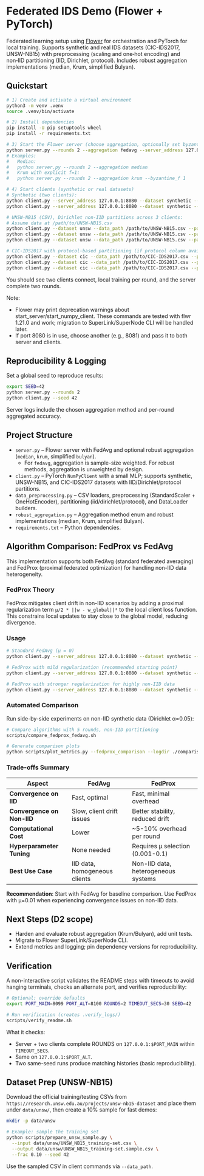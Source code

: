 # Federated IDS Demo (Flower + PyTorch)

Federated learning setup using [Flower](https://flower.dev) for orchestration and PyTorch for local training. Supports synthetic and real IDS datasets (CIC-IDS2017, UNSW-NB15) with preprocessing (scaling and one‑hot encoding) and non‑IID partitioning (IID, Dirichlet, protocol). Includes robust aggregation implementations (median, Krum, simplified Bulyan).

## Quickstart

```bash
# 1) Create and activate a virtual environment
python3 -m venv .venv
source .venv/bin/activate

# 2) Install dependencies
pip install -U pip setuptools wheel
pip install -r requirements.txt

# 3) Start the Flower server (choose aggregation, optionally set byzantine_f)
python server.py --rounds 2 --aggregation fedavg --server_address 127.0.0.1:8080
# Examples:
#   Median:
#   python server.py --rounds 2 --aggregation median
#   Krum with explicit f=1:
#   python server.py --rounds 2 --aggregation krum --byzantine_f 1

# 4) Start clients (synthetic or real datasets)
# Synthetic (two clients):
python client.py --server_address 127.0.0.1:8080 --dataset synthetic --samples 2000 --features 20 --seed 42 --client_id 0 --num_clients 2
python client.py --server_address 127.0.0.1:8080 --dataset synthetic --samples 2000 --features 20 --seed 42 --client_id 1 --num_clients 2

# UNSW-NB15 (CSV), Dirichlet non-IID partitions across 3 clients:
# Assume data at /path/to/UNSW-NB15.csv
python client.py --dataset unsw --data_path /path/to/UNSW-NB15.csv --partition_strategy dirichlet --num_clients 3 --client_id 0 --alpha 0.1 --batch_size 64 --seed 42
python client.py --dataset unsw --data_path /path/to/UNSW-NB15.csv --partition_strategy dirichlet --num_clients 3 --client_id 1 --alpha 0.1 --batch_size 64 --seed 42
python client.py --dataset unsw --data_path /path/to/UNSW-NB15.csv --partition_strategy dirichlet --num_clients 3 --client_id 2 --alpha 0.1 --batch_size 64 --seed 42

# CIC-IDS2017 with protocol-based partitioning (if protocol column available):
python client.py --dataset cic --data_path /path/to/CIC-IDS2017.csv --partition_strategy protocol --num_clients 3 --client_id 0 --protocol_col Protocol --batch_size 64 --seed 42
python client.py --dataset cic --data_path /path/to/CIC-IDS2017.csv --partition_strategy protocol --num_clients 3 --client_id 1 --protocol_col Protocol --batch_size 64 --seed 42
python client.py --dataset cic --data_path /path/to/CIC-IDS2017.csv --partition_strategy protocol --num_clients 3 --client_id 2 --protocol_col Protocol --batch_size 64 --seed 42
```

You should see two clients connect, local training per round, and the server complete two rounds.

Note:
- Flower may print deprecation warnings about start_server/start_numpy_client. These commands are tested with flwr 1.21.0 and work; migration to SuperLink/SuperNode CLI will be handled later.
- If port 8080 is in use, choose another (e.g., 8081) and pass it to both server and clients.

## Reproducibility & Logging

Set a global seed to reproduce results:

```bash
export SEED=42
python server.py --rounds 2
python client.py --seed 42
```

Server logs include the chosen aggregation method and per-round aggregated accuracy.

## Project Structure

- `server.py` – Flower server with FedAvg and optional robust aggregation (`median`, `krum`, simplified `bulyan`).
  - For `fedavg`, aggregation is sample-size weighted. For robust methods, aggregation is unweighted by design.
- `client.py` – PyTorch `NumPyClient` with a small MLP; supports synthetic, UNSW-NB15, and CIC-IDS2017 datasets with IID/Dirichlet/protocol partitions.
- `data_preprocessing.py` – CSV loaders, preprocessing (StandardScaler + OneHotEncoder), partitioning (iid/dirichlet/protocol), and DataLoader builders.
- `robust_aggregation.py` – Aggregation method enum and robust implementations (median, Krum, simplified Bulyan).
- `requirements.txt` – Python dependencies.

## Algorithm Comparison: FedProx vs FedAvg

This implementation supports both FedAvg (standard federated averaging) and FedProx (proximal federated optimization) for handling non-IID data heterogeneity.

### FedProx Theory

FedProx mitigates client drift in non-IID scenarios by adding a proximal regularization term `μ/2 * ||w - w_global||²` to the local client loss function. This constrains local updates to stay close to the global model, reducing divergence.

### Usage

```bash
# Standard FedAvg (μ = 0)
python client.py --server_address 127.0.0.1:8080 --dataset synthetic --fedprox_mu 0.0

# FedProx with mild regularization (recommended starting point)
python client.py --server_address 127.0.0.1:8080 --dataset synthetic --fedprox_mu 0.01

# FedProx with stronger regularization for highly non-IID data
python client.py --server_address 127.0.0.1:8080 --dataset synthetic --fedprox_mu 0.1
```

### Automated Comparison

Run side-by-side experiments on non-IID synthetic data (Dirichlet α=0.05):

```bash
# Compare algorithms with 5 rounds, non-IID partitioning
scripts/compare_fedprox_fedavg.sh

# Generate comparison plots
python scripts/plot_metrics.py --fedprox_comparison --logdir ./comparison_logs
```

### Trade-offs Summary

| Aspect | FedAvg | FedProx |
|--------|--------|---------|
| **Convergence on IID** | Fast, optimal | Fast, minimal overhead |
| **Convergence on Non-IID** | Slow, client drift issues | Better stability, reduced drift |
| **Computational Cost** | Lower | ~5-10% overhead per round |
| **Hyperparameter Tuning** | None needed | Requires μ selection (0.001-0.1) |
| **Best Use Case** | IID data, homogeneous clients | Non-IID data, heterogeneous systems |

**Recommendation**: Start with FedAvg for baseline comparison. Use FedProx with μ=0.01 when experiencing convergence issues on non-IID data.

## Next Steps (D2 scope)

- Harden and evaluate robust aggregation (Krum/Bulyan), add unit tests.
- Migrate to Flower SuperLink/SuperNode CLI.
- Extend metrics and logging; pin dependency versions for reproducibility.

## Verification

A non-interactive script validates the README steps with timeouts to avoid hanging terminals, checks an alternate port, and verifies reproducibility:

```bash
# Optional: override defaults
export PORT_MAIN=8099 PORT_ALT=8100 ROUNDS=2 TIMEOUT_SECS=30 SEED=42

# Run verification (creates .verify_logs/)
scripts/verify_readme.sh
```

What it checks:
- Server + two clients complete ROUNDS on `127.0.0.1:$PORT_MAIN` within `TIMEOUT_SECS`.
- Same on `127.0.0.1:$PORT_ALT`.
- Two same-seed runs produce matching histories (basic reproducibility).

## Dataset Prep (UNSW-NB15)

Download the official training/testing CSVs from `https://research.unsw.edu.au/projects/unsw-nb15-dataset` and place them under `data/unsw/`, then create a 10% sample for fast demos:

```bash
mkdir -p data/unsw

# Example: sample the training set
python scripts/prepare_unsw_sample.py \
  --input data/unsw/UNSW_NB15_training-set.csv \
  --output data/unsw/UNSW_NB15_training-set.sample.csv \
  --frac 0.10 --seed 42
```

Use the sampled CSV in client commands via `--data_path`.
